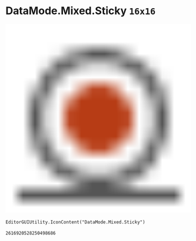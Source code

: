 # DataMode.Mixed.Sticky `16x16`
<img src="/img/DataMode.Mixed.Sticky.png" width=512 height=512>

``` CSharp
EditorGUIUtility.IconContent("DataMode.Mixed.Sticky")
```
```
2616920528250498686
```
